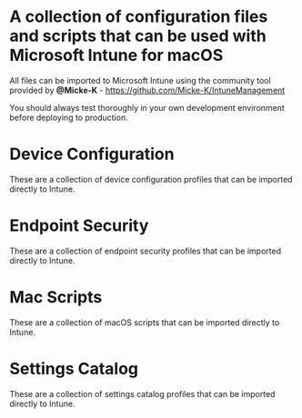 # A collection of configuration files and scripts that can be used with Microsoft Intune for macOS

All files can be imported to Microsoft Intune using the community tool provided by **@Micke-K** - https://github.com/Micke-K/IntuneManagement

You should always test thoroughly in your own development environment before deploying to production.

# Device Configuration

These are a collection of device configuration profiles that can be imported directly to Intune.

# Endpoint Security

These are a collection of endpoint security profiles that can be imported directly to Intune.

# Mac Scripts

These are a collection of macOS scripts that can be imported directly to Intune.

# Settings Catalog

These are a collection of settings catalog profiles that can be imported directly to Intune.